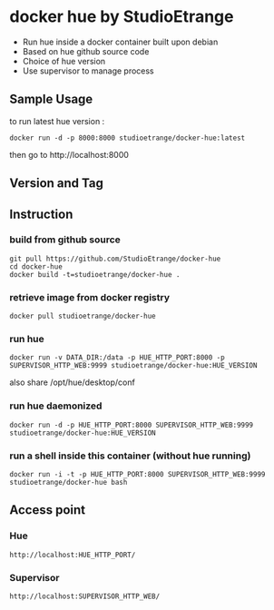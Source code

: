 # docker hue by StudioEtrange

* Run hue inside a docker container built upon debian
* Based on hue github source code
* Choice of hue version
* Use supervisor to manage process


## Sample Usage

to run latest hue version :

	docker run -d -p 8000:8000 studioetrange/docker-hue:latest

then go to http://localhost:8000

## Version and Tag

## Instruction 

### build from github source

	git pull https://github.com/StudioEtrange/docker-hue
	cd docker-hue
	docker build -t=studioetrange/docker-hue .

### retrieve image from docker registry

	docker pull studioetrange/docker-hue

### run hue 

	docker run -v DATA_DIR:/data -p HUE_HTTP_PORT:8000 -p SUPERVISOR_HTTP_WEB:9999 studioetrange/docker-hue:HUE_VERSION

also share /opt/hue/desktop/conf

### run hue daemonized

	docker run -d -p HUE_HTTP_PORT:8000 SUPERVISOR_HTTP_WEB:9999 studioetrange/docker-hue:HUE_VERSION


### run a shell inside this container (without hue running)

	docker run -i -t -p HUE_HTTP_PORT:8000 SUPERVISOR_HTTP_WEB:9999 studioetrange/docker-hue bash

## Access point

### Hue

	http://localhost:HUE_HTTP_PORT/

### Supervisor

	http://localhost:SUPERVISOR_HTTP_WEB/
